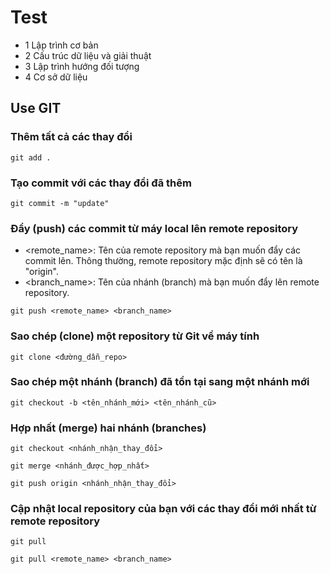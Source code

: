 # Test

- 1 Lập trình cơ bản
- 2 Cấu trúc dữ liệu và giải thuật
- 3 Lập trình hướng đối tượng
- 4 Cơ sở dữ liệu 

## Use GIT
### Thêm tất cả các thay đổi
```
git add .
```
### Tạo commit với các thay đổi đã thêm
```
git commit -m "update"
```
### Đẩy (push) các commit từ máy local lên remote repository
- <remote_name>: Tên của remote repository mà bạn muốn đẩy các commit lên. Thông thường, remote repository mặc định sẽ có tên là "origin".
- <branch_name>: Tên của nhánh (branch) mà bạn muốn đẩy lên remote repository.
```
git push <remote_name> <branch_name>
```
### Sao chép (clone) một repository từ Git về máy tính
```
git clone <đường_dẫn_repo>
```
### Sao chép một nhánh (branch) đã tồn tại sang một nhánh mới
```
git checkout -b <tên_nhánh_mới> <tên_nhánh_cũ>
```
### Hợp nhất (merge) hai nhánh (branches)
```
git checkout <nhánh_nhận_thay_đổi>
```
```
git merge <nhánh_được_hợp_nhất>
```
```
git push origin <nhánh_nhận_thay_đổi>
```
### Cập nhật local repository của bạn với các thay đổi mới nhất từ remote repository
```
git pull
```
```
git pull <remote_name> <branch_name>
```
